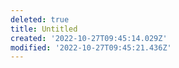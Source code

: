 ```yaml
---
deleted: true
title: Untitled
created: '2022-10-27T09:45:14.029Z'
modified: '2022-10-27T09:45:21.436Z'
---
```



